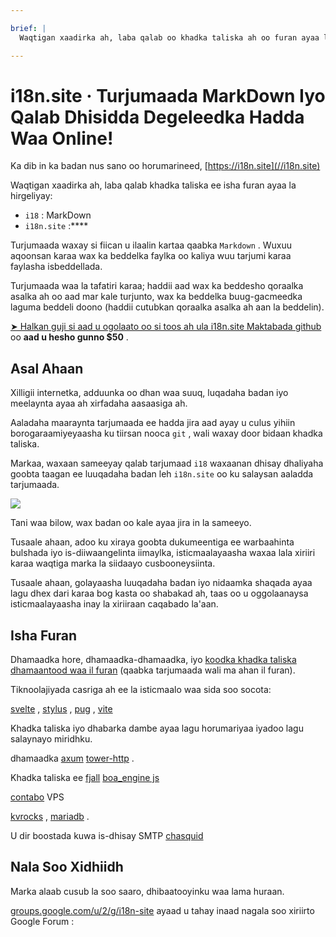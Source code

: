 ```yaml
---

brief: |
  Waqtigan xaadirka ah, laba qalab oo khadka taliska ah oo furan ayaa la hirgeliyay: i18 (Qalabka tarjumaadda khadka taliska ee MarkDown) iyo i18n.site ( dhaliye goobta dukumeenti ee luqadaha badan)

---
```



# i18n.site · Turjumaada MarkDown Iyo Qalab Dhisidda Degeleedka Hadda Waa Online!

Ka dib in ka badan nus sano oo horumarineed, [https://i18n.site](//i18n.site)

Waqtigan xaadirka ah, laba qalab khadka taliska ee isha furan ayaa la hirgeliyay:

* `i18` : MarkDown
* `i18n.site` :****

Turjumaada waxay si fiican u ilaalin kartaa qaabka `Markdown` . Wuxuu aqoonsan karaa wax ka beddelka faylka oo kaliya wuu tarjumi karaa faylasha isbeddellada.

Turjumaada waa la tafatiri karaa; haddii aad wax ka beddesho qoraalka asalka ah oo aad mar kale turjunto, wax ka beddelka buug-gacmeedka laguma beddeli doono (haddii cutubkan qoraalka asalka ah aan la beddelin).

[➤ Halkan guji si aad u ogolaato oo si toos ah ula i18n.site Maktabada github](https://github.com/login/oauth/authorize?client_id=Ov23liuGAmK0plc9FgB3&amp;scope=user:email,user:follow,public_repo) oo **aad u hesho gunno $50** .

## Asal Ahaan

Xilligii internetka, adduunka oo dhan waa suuq, luqadaha badan iyo meelaynta ayaa ah xirfadaha aasaasiga ah.

Aaladaha maaraynta tarjumaada ee hadda jira aad ayay u culus yihiin borogaraamiyeyaasha ku tiirsan nooca `git` , wali waxay door bidaan khadka taliska.

Markaa, waxaan sameeyay qalab tarjumaad `i18` waxaanan dhisay dhaliyaha goobta taagan ee luuqadaha badan leh `i18n.site` oo ku salaysan aaladda tarjumaada.

![](https://p.3ti.site/1723777556.avif)

Tani waa bilow, wax badan oo kale ayaa jira in la sameeyo.

Tusaale ahaan, adoo ku xiraya goobta dukumeentiga ee warbaahinta bulshada iyo is-diiwaangelinta iimaylka, isticmaalayaasha waxaa lala xiriiri karaa waqtiga marka la siidaayo cusbooneysiinta.

Tusaale ahaan, golayaasha luuqadaha badan iyo nidaamka shaqada ayaa lagu dhex dari karaa bog kasta oo shabakad ah, taas oo u oggolaanaysa isticmaalayaasha inay la xiriiraan caqabado la'aan.

## Isha Furan

Dhamaadka hore, dhamaadka-dhamaadka, iyo [koodka khadka taliska dhamaantood waa il furan](https://i18n.site/i18n.site/c/src) (qaabka tarjumaada wali ma ahan il furan).

Tiknoolajiyada casriga ah ee la isticmaalo waa sida soo socota:

[svelte](https://svelte.dev) , [stylus](https://stylus-lang.com) , [pug](https://github.com/pugjs/pug) , [vite](https://github.com/vitejs/vite)

Khadka taliska iyo dhabarka dambe ayaa lagu horumariyaa iyadoo lagu salaynayo miridhku.

dhamaadka [axum](https://github.com/tokio-rs/axum) [tower-http](https://github.com/tower-rs/tower-http/releases) .

Khadka taliska ee [fjall](https://github.com/fjall-rs/fjall) [boa_engine js](https://docs.rs/boa_engine)

[contabo](https://my.contabo.com) VPS

[kvrocks](https://kvrocks.apache.org) , [mariadb](https://mariadb.org) .

U dir boostada kuwa is-dhisay SMTP [chasquid](https://github.com/albertito/chasquid)

## Nala Soo Xidhiidh

Marka alaab cusub la soo saaro, dhibaatooyinku waa lama huraan.

[groups.google.com/u/2/g/i18n-site](https://groups.google.com/u/2/g/i18n-site) ayaad u tahay inaad nagala soo xiriirto Google Forum :